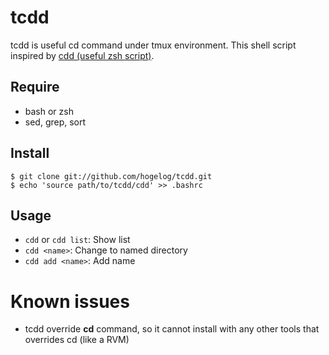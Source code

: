 # tcdd

tcdd is useful cd command under tmux environment. This shell script inspired by [cdd (useful zsh script)](https://secon.dev/entry/20080218/1203303528/).


## Require
- bash or zsh
- sed, grep, sort

## Install
```console
$ git clone git://github.com/hogelog/tcdd.git
$ echo 'source path/to/tcdd/cdd' >> .bashrc
```

## Usage
- `cdd` or `cdd list`: Show list
- `cdd <name>`: Change to named directory
- `cdd add <name>`: Add name

# Known issues
- tcdd override **cd** command, so it cannot install with any other tools that overrides cd (like a RVM)
